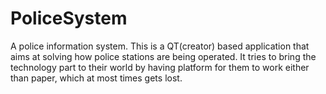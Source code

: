# PoliceSystem
A police information system.
This is a QT(creator) based application that aims at solving how police stations are being operated. It tries to bring the technology part to their world by
having platform for them to work either than paper, which at most times gets lost.
